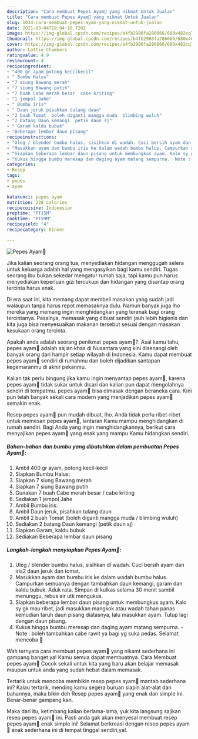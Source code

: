 ```yaml
---
description: "Cara membuat Pepes Ayam🐔 yang nikmat Untuk Jualan"
title: "Cara membuat Pepes Ayam🐔 yang nikmat Untuk Jualan"
slug: 1034-cara-membuat-pepes-ayam-yang-nikmat-untuk-jualan
date: 2021-03-04T19:04:18.720Z
image: https://img-global.cpcdn.com/recipes/b4fb2980fa286666/680x482cq70/pepes-ayam🐔-foto-resep-utama.jpg
thumbnail: https://img-global.cpcdn.com/recipes/b4fb2980fa286666/680x482cq70/pepes-ayam🐔-foto-resep-utama.jpg
cover: https://img-global.cpcdn.com/recipes/b4fb2980fa286666/680x482cq70/pepes-ayam🐔-foto-resep-utama.jpg
author: Lottie Chambers
ratingvalue: 4.9
reviewcount: 4
recipeingredient:
- "400 gr ayam potong kecilkecil"
- " Bumbu Halus"
- "7 siung Bawang merah"
- "7 siung Bawang putih"
- "7 buah Cabe merah besar  cabe kriting"
- "1 jempol Jahe"
- " Bumbu iris"
- " Daun jeruk pisahkan tulang daun"
- "2 buah Tomat  boleh diganti mangga muda  blimbing wuluh"
- "2 batang Daun kemangi  petik daun sj"
- " Garam kaldu bubuk"
- "Beberapa lembar daun pisang"
recipeinstructions:
- "Uleg / blender bumbu halus, sisihkan di wadah. Cuci bersih ayam dan iris2 daun jeruk dan tomat."
- "Masukkan ayam dan bumbu iris ke dalam wadah bumbu halus. Campurkan semuanya dengan tambahkan daun kemangi, garam dan kaldu bubuk. Aduk rata. Simpan di kulkas selama 30 menit sambil menunggu, rebus air utk mengukus."
- "Siapkan beberapa lembar daun pisang untuk membungkus ayam. Kalo sy gk mau ribet, jadi masukkan mangkok atau wadah tahan panas kemudian taruh daun pisang diatasnya, lalu masukkan ayam. Tutup lagi dengan daun pisang."
- "Kukus hingga bumbu meresap dan daging ayam matang sempurna.  Note : boleh tambahkan cabe rawit ya bagi yg suka pedas. Selamat mencoba 🥰"
categories:
- Resep
tags:
- pepes
- ayam

katakunci: pepes ayam 
nutrition: 228 calories
recipecuisine: Indonesian
preptime: "PT15M"
cooktime: "PT59M"
recipeyield: "4"
recipecategory: Dinner

---
```



![Pepes Ayam🐔](https://img-global.cpcdn.com/recipes/b4fb2980fa286666/680x482cq70/pepes-ayam🐔-foto-resep-utama.jpg)

Jika kalian seorang orang tua, menyediakan hidangan menggugah selera untuk keluarga adalah hal yang mengasyikan bagi kamu sendiri. Tugas seorang ibu bukan sekedar mengatur rumah saja, tapi kamu pun harus menyediakan keperluan gizi tercukupi dan hidangan yang disantap orang tercinta harus enak.

Di era  saat ini, kita memang dapat membeli masakan yang sudah jadi walaupun tanpa harus repot memasaknya dulu. Namun banyak juga lho mereka yang memang ingin menghidangkan yang terenak bagi orang tercintanya. Pasalnya, memasak yang dibuat sendiri jauh lebih higienis dan kita juga bisa menyesuaikan makanan tersebut sesuai dengan masakan kesukaan orang tercinta. 



Apakah anda adalah seorang penikmat pepes ayam🐔?. Asal kamu tahu, pepes ayam🐔 adalah sajian khas di Nusantara yang kini disenangi oleh banyak orang dari hampir setiap wilayah di Indonesia. Kamu dapat membuat pepes ayam🐔 sendiri di rumahmu dan boleh dijadikan santapan kegemaranmu di akhir pekanmu.

Kalian tak perlu bingung jika kamu ingin menyantap pepes ayam🐔, karena pepes ayam🐔 tidak sukar untuk dicari dan kalian pun dapat mengolahnya sendiri di tempatmu. pepes ayam🐔 bisa dimasak dengan beraneka cara. Kini pun telah banyak sekali cara modern yang menjadikan pepes ayam🐔 semakin enak.

Resep pepes ayam🐔 pun mudah dibuat, lho. Anda tidak perlu ribet-ribet untuk memesan pepes ayam🐔, lantaran Kamu mampu menghidangkan di rumah sendiri. Bagi Anda yang ingin menghidangkannya, berikut cara menyajikan pepes ayam🐔 yang enak yang mampu Kamu hidangkan sendiri.

<!--inarticleads1-->

##### Bahan-bahan dan bumbu yang dibutuhkan dalam pembuatan Pepes Ayam🐔:

1. Ambil 400 gr ayam, potong kecil-kecil
1. Siapkan  Bumbu Halus:
1. Siapkan 7 siung Bawang merah
1. Siapkan 7 siung Bawang putih
1. Gunakan 7 buah Cabe merah besar / cabe kriting
1. Sediakan 1 jempol Jahe
1. Ambil  Bumbu iris:
1. Ambil  Daun jeruk, pisahkan tulang daun
1. Ambil 2 buah Tomat  (boleh diganti mangga muda / blimbing wuluh)
1. Sediakan 2 batang Daun kemangi  (petik daun sj)
1. Siapkan  Garam, kaldu bubuk
1. Sediakan Beberapa lembar daun pisang




<!--inarticleads2-->

##### Langkah-langkah menyiapkan Pepes Ayam🐔:

1. Uleg / blender bumbu halus, sisihkan di wadah. Cuci bersih ayam dan iris2 daun jeruk dan tomat.
1. Masukkan ayam dan bumbu iris ke dalam wadah bumbu halus. Campurkan semuanya dengan tambahkan daun kemangi, garam dan kaldu bubuk. Aduk rata. Simpan di kulkas selama 30 menit sambil menunggu, rebus air utk mengukus.
1. Siapkan beberapa lembar daun pisang untuk membungkus ayam. Kalo sy gk mau ribet, jadi masukkan mangkok atau wadah tahan panas kemudian taruh daun pisang diatasnya, lalu masukkan ayam. Tutup lagi dengan daun pisang.
1. Kukus hingga bumbu meresap dan daging ayam matang sempurna.  - Note : boleh tambahkan cabe rawit ya bagi yg suka pedas. Selamat mencoba 🥰




Wah ternyata cara membuat pepes ayam🐔 yang nikamt sederhana ini gampang banget ya! Kamu semua dapat membuatnya. Cara Membuat pepes ayam🐔 Cocok sekali untuk kita yang baru akan belajar memasak maupun untuk anda yang sudah hebat dalam memasak.

Tertarik untuk mencoba membikin resep pepes ayam🐔 mantab sederhana ini? Kalau tertarik, mending kamu segera buruan siapin alat-alat dan bahannya, maka bikin deh Resep pepes ayam🐔 yang enak dan simple ini. Benar-benar gampang kan. 

Maka dari itu, ketimbang kalian berlama-lama, yuk kita langsung sajikan resep pepes ayam🐔 ini. Pasti anda gak akan menyesal membuat resep pepes ayam🐔 enak simple ini! Selamat berkreasi dengan resep pepes ayam🐔 enak sederhana ini di tempat tinggal sendiri,ya!.

